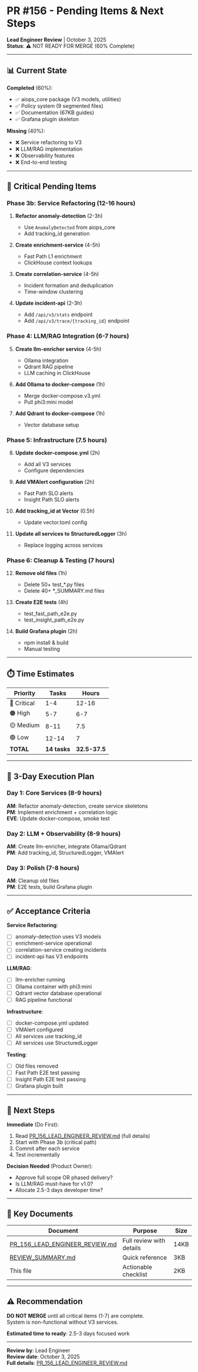# PR #156 - Pending Items & Next Steps

**Lead Engineer Review** | October 3, 2025  
**Status**: ⚠️ NOT READY FOR MERGE (60% Complete)

---

## 📊 Current State

**Completed** (60%):
- ✅ aiops_core package (V3 models, utilities)
- ✅ Policy system (9 segmented files)
- ✅ Documentation (67KB guides)
- ✅ Grafana plugin skeleton

**Missing** (40%):
- ❌ Service refactoring to V3
- ❌ LLM/RAG implementation
- ❌ Observability features
- ❌ End-to-end testing

---

## 🚨 Critical Pending Items

### Phase 3b: Service Refactoring (12-16 hours)
1. **Refactor anomaly-detection** (2-3h)
   - Use `AnomalyDetected` from aiops_core
   - Add tracking_id generation
   
2. **Create enrichment-service** (4-5h)
   - Fast Path L1 enrichment
   - ClickHouse context lookups
   
3. **Create correlation-service** (4-5h)
   - Incident formation and deduplication
   - Time-window clustering
   
4. **Update incident-api** (2-3h)
   - Add `/api/v3/stats` endpoint
   - Add `/api/v3/trace/{tracking_id}` endpoint

### Phase 4: LLM/RAG Integration (6-7 hours)
5. **Create llm-enricher service** (4-5h)
   - Ollama integration
   - Qdrant RAG pipeline
   - LLM caching in ClickHouse
   
6. **Add Ollama to docker-compose** (1h)
   - Merge docker-compose.v3.yml
   - Pull phi3:mini model
   
7. **Add Qdrant to docker-compose** (1h)
   - Vector database setup

### Phase 5: Infrastructure (7.5 hours)
8. **Update docker-compose.yml** (2h)
   - Add all V3 services
   - Configure dependencies
   
9. **Add VMAlert configuration** (2h)
   - Fast Path SLO alerts
   - Insight Path SLO alerts
   
10. **Add tracking_id at Vector** (0.5h)
    - Update vector.toml config
    
11. **Update all services to StructuredLogger** (3h)
    - Replace logging across services

### Phase 6: Cleanup & Testing (7 hours)
12. **Remove old files** (1h)
    - Delete 50+ test_*.py files
    - Delete 40+ *_SUMMARY.md files
    
13. **Create E2E tests** (4h)
    - test_fast_path_e2e.py
    - test_insight_path_e2e.py
    
14. **Build Grafana plugin** (2h)
    - npm install & build
    - Manual testing

---

## ⏱️ Time Estimates

| Priority | Tasks | Hours |
|----------|-------|-------|
| 🔴 Critical | 1-4 | 12-16 |
| 🟠 High | 5-7 | 6-7 |
| 🟡 Medium | 8-11 | 7.5 |
| 🟢 Low | 12-14 | 7 |
| **TOTAL** | **14 tasks** | **32.5-37.5** |

---

## 📅 3-Day Execution Plan

### Day 1: Core Services (8-9 hours)
**AM**: Refactor anomaly-detection, create service skeletons  
**PM**: Implement enrichment + correlation logic  
**EVE**: Update docker-compose, smoke test

### Day 2: LLM + Observability (8-9 hours)
**AM**: Create llm-enricher, integrate Ollama/Qdrant  
**PM**: Add tracking_id, StructuredLogger, VMAlert

### Day 3: Polish (7-8 hours)
**AM**: Cleanup old files  
**PM**: E2E tests, build Grafana plugin

---

## ✅ Acceptance Criteria

**Service Refactoring**:
- [ ] anomaly-detection uses V3 models
- [ ] enrichment-service operational
- [ ] correlation-service creating incidents
- [ ] incident-api has V3 endpoints

**LLM/RAG**:
- [ ] llm-enricher running
- [ ] Ollama container with phi3:mini
- [ ] Qdrant vector database operational
- [ ] RAG pipeline functional

**Infrastructure**:
- [ ] docker-compose.yml updated
- [ ] VMAlert configured
- [ ] All services use tracking_id
- [ ] All services use StructuredLogger

**Testing**:
- [ ] Old files removed
- [ ] Fast Path E2E test passing
- [ ] Insight Path E2E test passing
- [ ] Grafana plugin built

---

## 🎯 Next Steps

**Immediate** (Do First):
1. Read [PR_156_LEAD_ENGINEER_REVIEW.md](PR_156_LEAD_ENGINEER_REVIEW.md) (full details)
2. Start with Phase 3b (critical path)
3. Commit after each service
4. Test incrementally

**Decision Needed** (Product Owner):
- Approve full scope OR phased delivery?
- Is LLM/RAG must-have for v1.0?
- Allocate 2.5-3 days developer time?

---

## 📝 Key Documents

| Document | Purpose | Size |
|----------|---------|------|
| [PR_156_LEAD_ENGINEER_REVIEW.md](PR_156_LEAD_ENGINEER_REVIEW.md) | Full review with details | 14KB |
| [REVIEW_SUMMARY.md](REVIEW_SUMMARY.md) | Quick reference | 3KB |
| This file | Actionable checklist | 2KB |

---

## ⚠️ Recommendation

**DO NOT MERGE** until all critical items (1-7) are complete.  
System is non-functional without V3 services.

**Estimated time to ready**: 2.5-3 days focused work

---

**Review by**: Lead Engineer  
**Review date**: October 3, 2025  
**Full details**: [PR_156_LEAD_ENGINEER_REVIEW.md](PR_156_LEAD_ENGINEER_REVIEW.md)
